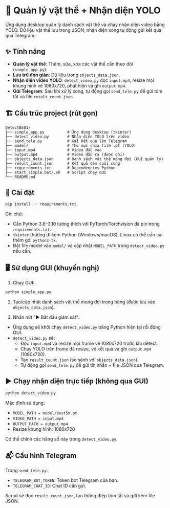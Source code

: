 # 🎯 Quản lý vật thể + Nhận diện YOLO

Ứng dụng desktop quản lý danh sách vật thể và chạy nhận diện video bằng YOLO. Dữ liệu vật thể lưu trong JSON, nhận diện xong tự động gửi kết quả qua Telegram.

## ✨ Tính năng

- **Quản lý vật thể**: Thêm, sửa, xóa các vật thể cần theo dõi (`simple_app.py`).
- **Lưu trữ đơn giản**: Dữ liệu trong `objects_data.json`.
- **Nhận diện video YOLO**: `detect_video.py` đọc `input.mp4`, resize mọi khung hình về 1080x720, phát hiện và ghi `output.mp4`.
- **Gửi Telegram**: Sau khi xử lý xong, tự động gọi `send_tele.py` để gửi tóm tắt và file `result_count.json`.

## 🏗️ Cấu trúc project (rút gọn)

```
DetectB501/
├── simple_app.py          # Ứng dụng desktop (tkinter)
├── detect_video.py        # Nhận diện YOLO trên video
├── send_tele.py           # Gửi kết quả lên Telegram
├── model/                 # Thư mục chứa file .pt (YOLO)
├── input.mp4              # Video đầu vào
├── output.mp4             # Video đầu ra (được ghi)
├── objects_data.json      # Danh sách vật thể mong đợi (GUI quản lý)
├── result_count.json      # Kết quả đếm cuối cùng
├── requirements.txt       # Dependencies Python
├── start_simple.bat/.sh   # Script chạy GUI
└── README.md
```

## 🚀 Cài đặt

```bash
pip install -r requirements.txt
```

Ghi chú:
- Cần Python 3.8–3.10 tương thích với PyTorch/Torchvision đã pin trong `requirements.txt`.
- `tkinter` thường đi kèm Python (Windows/macOS). Linux có thể cần cài thêm gói `python3-tk`.
- Đặt file model vào `model/` và cập nhật `MODEL_PATH` trong `detect_video.py` nếu cần.

## 🖥️ Sử dụng GUI (khuyến nghị)

1) Chạy GUI:

```bash
python simple_app.py
```

2) Tạo/cập nhật danh sách vật thể mong đợi trong bảng (được lưu vào `objects_data.json`).

3) Nhấn nút "▶ Bắt đầu giám sát":
- Ứng dụng sẽ khởi chạy `detect_video.py` bằng Python hiện tại rồi đóng GUI.
- `detect_video.py` sẽ:
  - Đọc `input.mp4` và resize mọi frame về 1080x720 trước khi detect.
  - Chạy YOLO trên frame đã resize, vẽ kết quả và ghi `output.mp4` (1080x720).
  - Tạo `result_count.json` (so sánh với `objects_data.json`).
  - Tự động gọi `send_tele.py` để gửi tin nhắn + file JSON qua Telegram.

## ▶ Chạy nhận diện trực tiếp (không qua GUI)

```bash
python detect_video.py
```

Mặc định sử dụng:
- `MODEL_PATH = model/best5n.pt`
- `VIDEO_PATH = input.mp4`
- `OUTPUT_PATH = output.mp4`
- Resize khung hình: 1080x720

Có thể chỉnh các hằng số này trong `detect_video.py`.

## 📬 Cấu hình Telegram

Trong `send_tele.py`:
- `TELEGRAM_BOT_TOKEN`: Token bot Telegram của bạn.
- `TELEGRAM_CHAT_ID`: Chat ID cần gửi.

Script sẽ đọc `result_count.json`, tạo thông điệp tóm tắt và gửi kèm file JSON.
